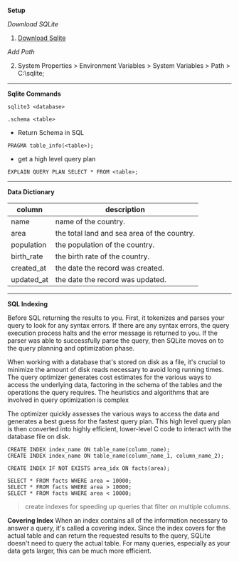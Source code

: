 **Setup**

*Download SQLite*
1. [Download Sqlite](https://www.sqlite.org/download.html)

*Add Path*

2. System Properties > Environment Variables > System Variables > Path > C:\sqlite;

---
**Sqlite Commands**

```
sqlite3 <database>
```

```
.schema <table>
```

* Return Schema in SQL 
```
PRAGMA table_info(<table>);
```

* get a high level query plan 

```
EXPLAIN QUERY PLAN SELECT * FROM <table>;
```

---

**Data Dictionary**

|column|description|
|---|---|
|name|name of the country.|
|area|the total land and sea area of the country.|
|population|the population of the country.|
|birth_rate| the birth rate of the country.|
|created_at|the date the record was created.|
|updated_at|the date the record was updated.|

---

**SQL Indexing**

 Before SQL returning the results to you. First, it tokenizes and parses your query to look for any syntax errors. If there are any syntax errors, the query execution process halts and the error message is returned to you. If the parser was able to successfully parse the query, then SQLite moves on to the query planning and optimization phase.

 When working with a database that's stored on disk as a file, it's crucial to minimize the amount of disk reads necessary to avoid long running times. The query optimizer generates cost estimates for the various ways to access the underlying data, factoring in the schema of the tables and the operations the query requires. The heuristics and algorithms that are involved in query optimization is complex

 The optimizer quickly assesses the various ways to access the data and generates a best guess for the fastest query plan. This high level query plan is then converted into highly efficient, lower-level C code to interact with the database file on disk.

 ```
CREATE INDEX index_name ON table_name(column_name);
CREATE INDEX index_name ON table_name(column_name_1, column_name_2);
 ```

 ```
CREATE INDEX IF NOT EXISTS area_idx ON facts(area);

SELECT * FROM facts WHERE area = 10000;
SELECT * FROM facts WHERE area > 10000;
SELECT * FROM facts WHERE area < 10000;
 ```

 > create indexes for speeding up queries that filter on multiple columns.

**Covering Index**
 When an index contains all of the information necessary to answer a query, it's called a covering index. Since the index covers for the actual table and can return the requested results to the query, SQLite doesn't need to query the actual table. For many queries, especially as your data gets larger, this can be much more efficient.